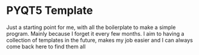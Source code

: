 # PYQT5 Template
Just a starting point for me, with all the boilerplate to make a simple program. Mainly because I forget it every few months.
I aim to having a collection of templates in the future, makes my job easier and I can always come back here to find them all